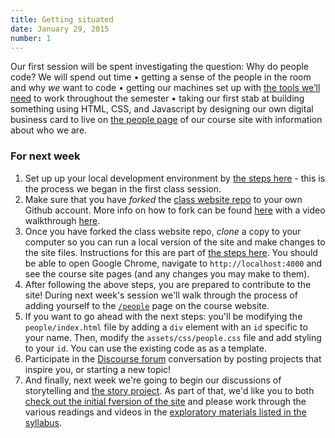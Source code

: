 ```yaml
---
title: Getting situated
date: January 29, 2015
number: 1
---
```

Our first session will be spent investigating the question: Why do people code? We will spend out time • getting a sense of the people in the room and why *we* want to code • getting our machines set up with [the tools we’ll need](tools-and-materials) to work throughout the semester • taking our first stab at building something using HTML, CSS, and Javascript by designing our own digital business card to live on [the people page](people) of our course site with information about who we are.


### For next week

1. Set up up your local development environment by [the steps here](https://gist.github.com/aresnick/ec3e2f68b9ab8b2614a1) - this is the process we began in the first class session.
1. Make sure that you have *forked* the [class website repo](https://github.com/dgmde15/dgmde15.github.io) to your own Github account. More info on how to fork can be found [here](https://help.github.com/articles/fork-a-repo/) with a video walkthrough [here](https://www.youtube.com/watch?v=_jGUFpWYm60).
1. Once you have forked the class website repo, *clone* a copy to your computer so you can run a local version of the site and make changes to the site files. Instructions for this are part of [the steps here](https://gist.github.com/aresnick/ec3e2f68b9ab8b2614a1). You should be able to open Google Chrome, navigate to `http://localhost:4000` and see the course site pages (and any changes you may make to them).
1. After following the above steps, you are prepared to contribute to the site! During next week's session we'll walk through the process of adding yourself to the [`/people`](http://dgmde15.github.io/people/) page on the course website.
1. If you want to go ahead with the next steps: you'll be modifying the `people/index.html` file by adding a `div` element with an `id` specific to your name. Then, modify the `assets/css/people.css` file and add styling to your `id`. You can use the existing code as as a template.
1. Participate in the [Discourse forum](http://dgmde15.github.io/forum) conversation by posting projects that inspire you, or starting a new topic!
1. And finally, next week we're going to begin our discussions of storytelling and [the story project](https://github.com/dgmde15/Story-Project-1).  As part of that, we'd like you to both [check out the initial fversion of the site]() and please work through the various readings and videos in the [exploratory materials listed in the syllabus](/about#exploring-stories-storytelling).

